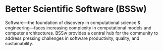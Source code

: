 # Better Scientific Software (BSSw)

Software—the foundation of discovery in computational science & engineering—faces increasing complexity in computational models and computer architectures. BSSw provides a central hub for the community to address pressing challenges in software productivity, quality, and sustainability.

<!---
Slide1 L: ../Articles/Blog/2022-06-Software-Deployment-Bringing-resources-into-effective-acction.md
Slide1 R: ../images/Blog_2206_AE4s_A.png
Slide1 L: ../Articles/Blog/2022-05-build-integration-testing.md
Slide1 R: ../images/Blog_2205_SIAMPP22_B.png
Slide2 L: ../Articles/Blog/2022-05-trusted-cyberinfrastructure.md 
Slide2 R: ../images/Blog_2205_VRubin.png
Slide3 L: ../Articles/HowTos/CriticalBeginnerGitUsageTips.md
Slide3 R: ../CuratedContent/OpenSourceGuides.md
Slide4 L: ../CuratedContent/InclusivityBugs.md
Slide4 R: ../CuratedContent/GitTutorialAndReferenceCollection.md
Slide5 L: ../Events/hpcbp-064-embracingchange.md
Slide5 R: ../Events/2022-06-pasc-sw-events.md
Slide6 L: ../Events/2022-11-Correctness-HPC.md
Slide6 R: ../Events/2022-09-US-RSE-Workshop.md
--->

<!---
Note: We have had up to 7 L and R panels in the carousel, even if the current carousel may be shorter.

Caution: Blank line after first comment mark (or before last comment mark) causes build failure.
LCM: Saving for use again later
Slide1 R: ../images/Blog_2204_CardsNotes.png
Slide2 L: ../Articles/Blog/2022-04-wosss-workshop-series.md
Slide2 R: ../images/Blog_2204_WoSSSlogo.png 
Slide3 L: ../CuratedContent/GitTutorialAndReferenceCollection.md
Slide3 R: ../CuratedContent/InclusivityBugs.md
Slide4 L: ../CuratedContent/CMakeTutorialAndReferenceResources.md
Slide4 R: ../CuratedContent/ChanZuckInitiative.md
Slide5 L: ../Events/2022-05-ECP22-BOF.md
Slide5 R: ../Events/2022-05-diverse-turner.md
Slide6 L: ../Events/2022-05-isc-sw-events.md
Slide6 R: ../Events/2022-06-pasc-sw-events.md
Slide7 L: ../Events/2022-hpc-workforcedevel-webinar-mentor.md
Slide7 R: ../Events/hpcbp-063-temporalanalysis.md
--->

<!---
[Site Overview](SiteOverview.md)

[Communities Overview](CommunitiesOverview.md)

[Intro to CSE](IntroToCse.md)

[Intro to HPC](IntroToHpc.md)

--->
